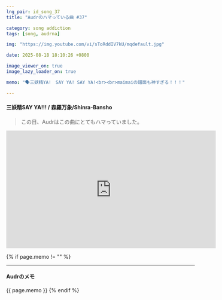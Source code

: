 ```yaml
---
lng_pair: id_song_37
title: "Audrのハマっている曲 #37"

category: song addiction
tags: [song, audrna]

img: "https://img.youtube.com/vi/sToRddIV7kU/mqdefault.jpg"

date: 2025-08-18 18:10:26 +0800

image_viewer_on: true
image_lazy_loader_on: true

memo: "🗣️三妖精YA!　SAY YA! SAY YA!<br><br>maimaiの譜面も神すぎる！！！"

---
```


<!-- outline-start -->
#### 三妖精SAY YA!!! / 森羅万象/Shinra-Bansho
<!-- outline-end -->

> この日、Audrはこの曲にとてもハマっていました。

<iframe
  width="560"
  height="315"
  src="https://www.youtube.com/embed/sToRddIV7kU"
  title="YouTube video player"
  frameborder="0"
  allow="accelerometer; clipboard-write; encrypted-media; gyroscope; picture-in-picture; web-share"
  referrerpolicy="strict-origin-when-cross-origin"
  allowfullscreen
  data-align="center"
></iframe>

{% if page.memo != "" %}
<hr>

#### Audrのメモ

{{ page.memo }}
{% endif %}

